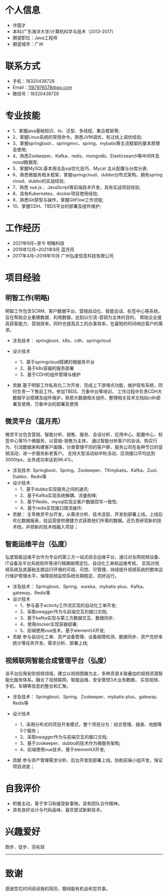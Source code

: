 # 个人信息
- 许国才
- 本科/⼴东海洋⼤学/计算机科学与技术（2013-2017）
- 期望职位：Java工程师
- 期望城市：广州

# 联系方式
- 手机：18320438728
- Email：1187976578@qq.com
- 微信号：18320438728
# 专业技能
- 1、掌握java基础知识、Io、泛型、多线程、集合框架等;
- 2、掌握Linux系统的常⽤命令，熟悉JVM调优，有过线上调优经验;
- 3、掌握springboot 、springmvc、spring、mybatis等主流框架的基本原理及使用;
- 4、熟悉Zookeeper、Kafka、redis、mongodb、Elasticsearch等中间件及nosql数据库;
- 5、掌握MySQL基本用法及sql优化技巧、Mycat 主从配置与分库分表;
- 6、熟悉微服务相关框架，掌握springcloud、dubbo分布式架构，拥有spring cloud、dubbo的实战经验;
- 7、熟悉 vue.js 、JavaScript等前端技术开发，具有实战项目经验;
- 8、具有Kubernetes、docker项目使用经验;
- 9、熟悉Git原型与操作，掌握GitFlow工作流程;
- 10、掌握CDH、TBDS平台的部署及组件维护;

# 工作经历
* 2021年9月~至今  明略科技
* 2019年12⽉~2021年9月 蓝月亮
* 2017年4⽉~2019年10月 ⼴州弘度信息科技有限公司

# 项目经验
## 明智工作(明略)
 明智工作包含SCRM、客户数据平台、营销自动化、智能会话、标签中心等系统，旨在帮助企业重建数据、利用数据，达到以引流-营销为主体的目的，
 帮助企业提高获客能力、营销效率。同时也提高员工的办事效率，在最短的时间响应客户的需求。
* 涉及技术：
  springboot、k8s、cdh、springcloud
  
* 设计技术
  - 1、基于springcloud搭建的微服务平台
  - 2、基于k8s容器的服务部署
  - 3、基于CDH的组件管理与维护
  
* 贡献
  基于明智工作私有化二次开发、完成上下游埋点功能，维护现有系统，同时负责一下售前工作。参加TBDS、万象中台等培训，
  工作过程中负责CDH大数据平台搭建及组件维护，熟悉大数据相关组件。整理相关技术文档如cdh部署及使用、万象中台的部署及使用

## 微灵平台（蓝月亮）
微灵平台包含营销、智能分析、销售、服务、会话分析、应用中心、配置中心、标签中心等15个微服务，以营销-销售为主体，
通过智能分析客户的会话、购买行为、引流数据来构建客户画像，分类管理不同的客户群，服务公司在各种节日的促销活动，进一步服务新老客户。
支持大型活动如中秋活动，压测接口平均达到3000tps，业务成功率达到96.4%。
* 涉及技术:
  Springboot、Spring、Zookeeper、TKmybatis、Kafka、Zuul、Dubbo、Redis等
* 设计技术:
  - 1、基于dubbo实现服务之间的通讯;
  - 2、基于Kafka实现系统解耦、流量削峰;
  - 3、基于Redis、mysql实现企客户数据双写一致性;
  - 4、基于redis实现接口限流操作;
* 贡献：
  主导微灵平台开发，从需求分析、技术选型、开发到部署上线。上线后优化数据报表，给运营提供便捷方式获取他们所需的数据。还负责研究新的技术栈，并把新的技术栈融入项目；

## 智能运维平台（弘度）
弘度智能运维平台作为专业的第三方一站式综合运维平台，通过对全网视频设备、IT设备及平台系统软件等进行精确故障定位、自动化工单和运维考核，
实现对视频系统及其基础支撑运行环境的可视、可控、可管理，持续提升视频系统的整体运行维护管理水平，保障视频监控系统长期稳定、完好运行。
* 涉及技术：
  Springboot、Spring、eureka、mybatis-plus、Kafka、gateway、Redis等
* 设计技术
  - 1、参与基于activity工作流实现的自动化工单开发;
  - 2、采取swagger作为与前端交互的接口文档;
  - 3、基于kafka实现与第三方数据交互、数据同步;
  - 4、使⽤docker实现容器部署;
  - 5、前端使⽤vue技术，基于elementUI开发;
* 贡献
  参与自动化工单、资产设备管理、设备故障检测、数据同步、资产完好率统计等任务开发、需求分析、部署上线;

## 视频联⽹智能合成管理平台（弘度）
该平台应⽤安防视频领域，建立以视频图像为主、多种资源关联叠加的视频资源智能化服务体系。融合了视频联网、智能运维、安全管控3大业务数据，
实现视频、手机、车辆等信息的整合和汇聚。
* 涉及技术：
  Springboot、Spring、Zookeeper、mybatis-plus、gateway、Redis等

* 设计技术
  - 1、采用分布式的项目开发模式，整个项目分为：综合管理、报表、地图等5个服务；
  - 2、采取swagger作为与前端交互的接口文档;
  - 3、基于zookeeper、dubbo的技术作为微服务架构;
  - 4、前端使⽤vue技术，基于elementUI开发;
* 贡献
  参与资产管理需求分析、后台开发到部署上线。协助前端小组开发，保证项目进度；

# 自我评价
* 积极主动，善于学习和接受新事物，具有团队合作精神。
* 具有良好设计与代码品味，喜欢尝试新鲜技术。

# 兴趣爱好
跑步、徒步、羽毛球

---      
# 致谢
感谢您花时间阅读我的简历，期待能有机会和您共事。
      
      